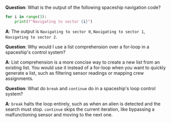 **Question**: What is the output of the following spaceship navigation code?

```python
for i in range(3):
    print(f"Navigating to sector {i}")
```

**A**: The output is `Navigating to sector 0`, `Navigating to sector 1`, `Navigating to sector 2`.


**Question**: Why would I use a list comprehension over a for-loop in a spaceship's control system?

**A**: List comprehension is a more concise way to create a new list from an existing list. You would use it instead of a for-loop when you want to quickly generate a list, such as filtering sensor readings or mapping crew assignments.

**Question**: What do `break` and `continue` do in a spaceship's loop control system?

**A**: `break` halts the loop entirely, such as when an alien is detected and the search must stop. `continue` skips the current iteration, like bypassing a malfunctioning sensor and moving to the next one.